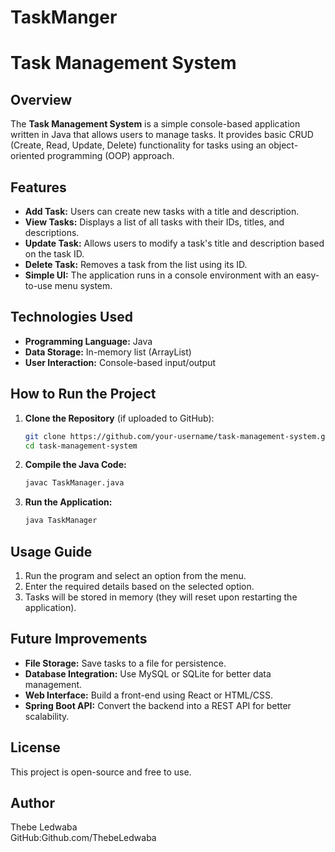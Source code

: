 # TaskManger
# Task Management System

## Overview
The **Task Management System** is a simple console-based application written in Java that allows users to manage tasks. It provides basic CRUD (Create, Read, Update, Delete) functionality for tasks using an object-oriented programming (OOP) approach.

## Features
- **Add Task:** Users can create new tasks with a title and description.
- **View Tasks:** Displays a list of all tasks with their IDs, titles, and descriptions.
- **Update Task:** Allows users to modify a task's title and description based on the task ID.
- **Delete Task:** Removes a task from the list using its ID.
- **Simple UI:** The application runs in a console environment with an easy-to-use menu system.

## Technologies Used
- **Programming Language:** Java
- **Data Storage:** In-memory list (ArrayList)
- **User Interaction:** Console-based input/output

## How to Run the Project
1. **Clone the Repository** (if uploaded to GitHub):
   ```sh
   git clone https://github.com/your-username/task-management-system.git
   cd task-management-system
   ```

2. **Compile the Java Code:**
   ```sh
   javac TaskManager.java
   ```

3. **Run the Application:**
   ```sh
   java TaskManager
   ```

## Usage Guide
1. Run the program and select an option from the menu.
2. Enter the required details based on the selected option.
3. Tasks will be stored in memory (they will reset upon restarting the application).

## Future Improvements
- **File Storage:** Save tasks to a file for persistence.
- **Database Integration:** Use MySQL or SQLite for better data management.
- **Web Interface:** Build a front-end using React or HTML/CSS.
- **Spring Boot API:** Convert the backend into a REST API for better scalability.

## License
This project is open-source and free to use.

## Author
Thebe Ledwaba    
GitHub:Github.com/ThebeLedwaba
